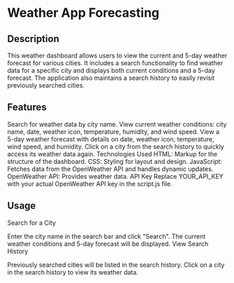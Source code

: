 # Weather App Forecasting
## Description
This weather dashboard allows users to view the current and 5-day weather forecast for various cities. It includes a search functionality to find weather data for a specific city and displays both current conditions and a 5-day forecast. The application also maintains a search history to easily revisit previously searched cities.

## Features
Search for weather data by city name.
View current weather conditions: city name, date, weather icon, temperature, humidity, and wind speed.
View a 5-day weather forecast with details on date, weather icon, temperature, wind speed, and humidity.
Click on a city from the search history to quickly access its weather data again.
Technologies Used
HTML: Markup for the structure of the dashboard.
CSS: Styling for layout and design.
JavaScript: Fetches data from the OpenWeather API and handles dynamic updates.
OpenWeather API: Provides weather data.
API Key
Replace YOUR_API_KEY with your actual OpenWeather API key in the script.js file.

## Usage
Search for a City

Enter the city name in the search bar and click "Search".
The current weather conditions and 5-day forecast will be displayed.
View Search History

Previously searched cities will be listed in the search history.
Click on a city in the search history to view its weather data.
